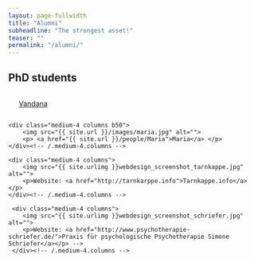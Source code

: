 ```yaml
---
layout: page-fullwidth
title: "Alumni"
subheadline: "The strongest asset!"
teaser: ""
permalink: "/alumni/"
---
```

<!---->

<!-- <div class="row t60">
    <div class="medium-6 columns b30">
        <img src="{{ site.url }}/images/profile_option1.jpg" alt="">
        <p> Website: <a href="{{ site.url }}/people/Vandana">Details</a> </p>
    </div><!-- /.medium-6.columns -->

<!--
    <div class="medium-6 columns b30">
        <img src="{{ site.urlimg }}webdesign_screenshot_jcorneille.jpg" alt="">
        <p>Website: <a href="http://jcorneille.de">Grafik Design Jeannette Corneille</a></p>
    </div><!-- /.medium-6.columns
</div>
<!-- /.row -->


## PhD students

<div class="row t60">
    <div class="medium-4 columns b50">
    <img src="{{ site.url }}/images/profile_option1.jpg" alt="">
    <p> <a href="{{ site.url }}/people/Vandana">Vandana</a> </p>
    </div><!-- /.medium-4.columns -->

    <div class="medium-4 columns b50">
        <img src="{{ site.url }}/images/maria.jpg" alt="">
        <p> <a href="{{ site.url }}/people/Maria">Maria</a> </p>
    </div><!-- /.medium-4.columns -->

    <div class="medium-4 columns">
        <img src="{{ site.urlimg }}webdesign_screenshot_tarnkappe.jpg" alt="">
        <p>Website: <a href="http://tarnkarppe.info">Tarnkappe.info</a></p>
    </div><!-- /.medium-4.columns -->

     <div class="medium-4 columns">
        <img src="{{ site.urlimg }}webdesign_screenshot_schriefer.jpg" alt="">
        <p>Website: <a href="http://www.psychotherapie-schriefer.de/">Praxis für psychologische Psychotherapie Simone Schriefer</a></p> -->     
     </div><!-- /.medium-4.columns -->
</div><!-- /.row -->
